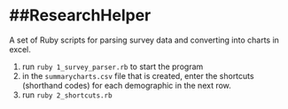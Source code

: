 ##ResearchHelper
==============

A set of Ruby scripts for parsing survey data and converting into charts in excel.

1. run `ruby 1_survey_parser.rb` to start the program
2. in the `summarycharts.csv` file that is created, enter the shortcuts (shorthand codes) 
for each demographic in the next row.
3. run `ruby 2_shortcuts.rb`
